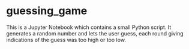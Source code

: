 # guessing_game
This is a Jupyter Notebook which contains a small Python script.
It generates a random number and lets the user guess, each round giving indications of the guess was too high or too low.
